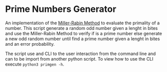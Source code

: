 # Prime Numbers Generator

An implementation of the [Miller-Rabin Method][1] to evaluate the primality of a number. This script generate a random odd number given a lenght in bites and use the Miller-Rabin Method to verify if is a prime number else generate a new odd random number until find a prime number given a lenght in bites and an error probability.

The script use and CLI to the user interaction from the command line and can to be import from another python script. To view how to use the CLI execute ``python3 primgen -h``.

[1]: https://en.wikipedia.org/wiki/Miller%E2%80%93Rabin_primality_test
